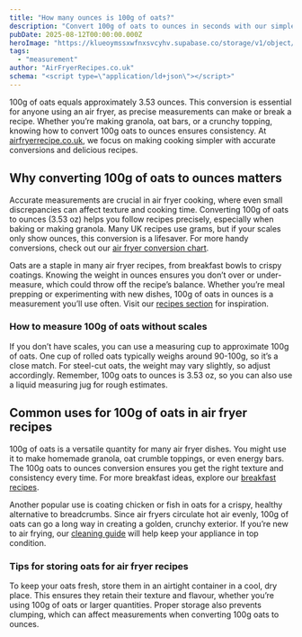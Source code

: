 ```yaml
---
title: "How many ounces is 100g of oats?"
description: "Convert 100g of oats to ounces in seconds with our simple guide. Perfect for air fryer recipes and precise measurements."
pubDate: 2025-08-12T00:00:00.000Z
heroImage: "https://klueoymssxwfnxsvcyhv.supabase.co/storage/v1/object/public/md/how-many-ounces-is-100g-of-oats-459b94a5.webp"
tags:
  - "measurement"
author: "AirFryerRecipes.co.uk"
schema: "<script type=\"application/ld+json\"></script>"
---
```


<p>100g of oats equals approximately 3.53 ounces. This conversion is essential for anyone using an air fryer, as precise measurements can make or break a recipe. Whether you’re making granola, oat bars, or a crunchy topping, knowing how to convert 100g oats to ounces ensures consistency. At <a href=https://www.airfryerrecipe.co.uk>airfryerrecipe.co.uk</a>, we focus on making cooking simpler with accurate conversions and delicious recipes.</p>

<h2>Why converting 100g of oats to ounces matters</h2>  
<p>Accurate measurements are crucial in air fryer cooking, where even small discrepancies can affect texture and cooking time. Converting 100g of oats to ounces (3.53 oz) helps you follow recipes precisely, especially when baking or making granola. Many UK recipes use grams, but if your scales only show ounces, this conversion is a lifesaver. For more handy conversions, check out our <a href=https://www.airfryerrecipe.co.uk/air-fryer-conversion-chart>air fryer conversion chart</a>.</p>  

<p>Oats are a staple in many air fryer recipes, from breakfast bowls to crispy coatings. Knowing the weight in ounces ensures you don’t over or under-measure, which could throw off the recipe’s balance. Whether you’re meal prepping or experimenting with new dishes, 100g of oats in ounces is a measurement you’ll use often. Visit our <a href=https://www.airfryerrecipe.co.uk/recipes>recipes section</a> for inspiration.</p>  

<h3>How to measure 100g of oats without scales</h3>  
<p>If you don’t have scales, you can use a measuring cup to approximate 100g of oats. One cup of rolled oats typically weighs around 90-100g, so it’s a close match. For steel-cut oats, the weight may vary slightly, so adjust accordingly. Remember, 100g oats to ounces is 3.53 oz, so you can also use a liquid measuring jug for rough estimates.</p>  

<h2>Common uses for 100g of oats in air fryer recipes</h2>  
<p>100g of oats is a versatile quantity for many air fryer dishes. You might use it to make homemade granola, oat crumble toppings, or even energy bars. The 100g oats to ounces conversion ensures you get the right texture and consistency every time. For more breakfast ideas, explore our <a href=https://www.airfryerrecipe.co.uk/recipe-category/breakfast>breakfast recipes</a>.</p>  

<p>Another popular use is coating chicken or fish in oats for a crispy, healthy alternative to breadcrumbs. Since air fryers circulate hot air evenly, 100g of oats can go a long way in creating a golden, crunchy exterior. If you’re new to air frying, our <a href=https://www.airfryerrecipe.co.uk/air-fryer-cleaner>cleaning guide</a> will help keep your appliance in top condition.</p>  

<h3>Tips for storing oats for air fryer recipes</h3>  
<p>To keep your oats fresh, store them in an airtight container in a cool, dry place. This ensures they retain their texture and flavour, whether you’re using 100g of oats or larger quantities. Proper storage also prevents clumping, which can affect measurements when converting 100g oats to ounces.</p>
